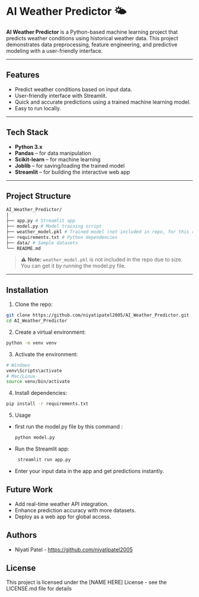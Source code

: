 # AI Weather Predictor 🌤️

**AI Weather Predictor** is a Python-based machine learning project that predicts weather conditions using historical weather data. This project demonstrates data preprocessing, feature engineering, and predictive modeling with a user-friendly interface.

---

## **Features**
- Predict weather conditions based on input data.
- User-friendly interface with Streamlit.
- Quick and accurate predictions using a trained machine learning model.
- Easy to run locally.

---

## **Tech Stack**
- **Python 3.x**
- **Pandas** – for data manipulation
- **Scikit-learn** – for machine learning
- **Joblib** – for saving/loading the trained model
- **Streamlit** – for building the interactive web app

---

## **Project Structure**

```bash
AI_Weather_Predictor/
│
├── app.py # Streamlit app
├── model.py # Model training script
├── weather_model.pkl # Trained model (not included in repo, for this run the model.py file first)
├── requirements.txt # Python dependencies
├── data/ # Sample datasets
└── README.md
```


> ⚠️ **Note:** `weather_model.pkl` is not included in the repo due to size. You can get it by running the model.py file.

---

## **Installation**
1. Clone the repo:
```bash
git clone https://github.com/niyatipatel2005/AI_Weather_Predictor.git
cd AI_Weather_Predictor
```
2. Create a virtual environment:
```bash
python -m venv venv
```

3. Activate the environment:
```bash
# Windows
venv\Scripts\activate
# Mac/Linux
source venv/bin/activate
```

4. Install dependencies:
```bash
pip install -r requirements.txt
```

5. Usage

- first run the model.py file by this command :
  ```bash
  python model.py
  ```
  
- Run the Streamlit app:
  ```bash
   streamlit run app.py
  ```

- Enter your input data in the app and get predictions instantly.

## Future Work

- Add real-time weather API integration.
- Enhance prediction accuracy with more datasets.
- Deploy as a web app for global access.


## Authors

* Niyati Patel  -  https://github.com/niyatipatel2005


## License

This project is licensed under the [NAME HERE] License - see the LICENSE.md file for details
